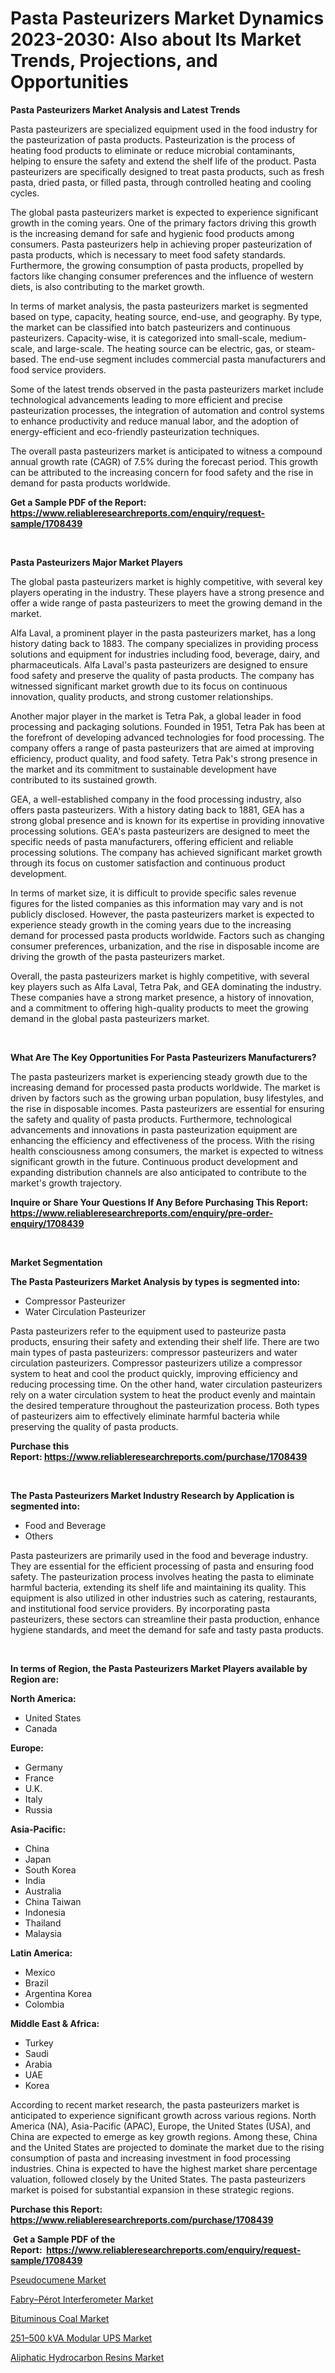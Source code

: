 <p><h1>Pasta Pasteurizers Market Dynamics 2023-2030: Also about Its Market Trends, Projections, and Opportunities</h1></p><p><strong>Pasta Pasteurizers Market Analysis and Latest Trends</strong></p>
<p><p>Pasta pasteurizers are specialized equipment used in the food industry for the pasteurization of pasta products. Pasteurization is the process of heating food products to eliminate or reduce microbial contaminants, helping to ensure the safety and extend the shelf life of the product. Pasta pasteurizers are specifically designed to treat pasta products, such as fresh pasta, dried pasta, or filled pasta, through controlled heating and cooling cycles.</p><p>The global pasta pasteurizers market is expected to experience significant growth in the coming years. One of the primary factors driving this growth is the increasing demand for safe and hygienic food products among consumers. Pasta pasteurizers help in achieving proper pasteurization of pasta products, which is necessary to meet food safety standards. Furthermore, the growing consumption of pasta products, propelled by factors like changing consumer preferences and the influence of western diets, is also contributing to the market growth.</p><p>In terms of market analysis, the pasta pasteurizers market is segmented based on type, capacity, heating source, end-use, and geography. By type, the market can be classified into batch pasteurizers and continuous pasteurizers. Capacity-wise, it is categorized into small-scale, medium-scale, and large-scale. The heating source can be electric, gas, or steam-based. The end-use segment includes commercial pasta manufacturers and food service providers.</p><p>Some of the latest trends observed in the pasta pasteurizers market include technological advancements leading to more efficient and precise pasteurization processes, the integration of automation and control systems to enhance productivity and reduce manual labor, and the adoption of energy-efficient and eco-friendly pasteurization techniques.</p><p>The overall pasta pasteurizers market is anticipated to witness a compound annual growth rate (CAGR) of 7.5% during the forecast period. This growth can be attributed to the increasing concern for food safety and the rise in demand for pasta products worldwide.</p></p>
<p><strong>Get a Sample PDF of the Report:&nbsp; <a href="https://www.reliableresearchreports.com/enquiry/request-sample/1708439">https://www.reliableresearchreports.com/enquiry/request-sample/1708439</a></strong></p>
<p>&nbsp;</p>
<p><strong>Pasta Pasteurizers Major Market Players</strong></p>
<p><p>The global pasta pasteurizers market is highly competitive, with several key players operating in the industry. These players have a strong presence and offer a wide range of pasta pasteurizers to meet the growing demand in the market.</p><p>Alfa Laval, a prominent player in the pasta pasteurizers market, has a long history dating back to 1883. The company specializes in providing process solutions and equipment for industries including food, beverage, dairy, and pharmaceuticals. Alfa Laval's pasta pasteurizers are designed to ensure food safety and preserve the quality of pasta products. The company has witnessed significant market growth due to its focus on continuous innovation, quality products, and strong customer relationships.</p><p>Another major player in the market is Tetra Pak, a global leader in food processing and packaging solutions. Founded in 1951, Tetra Pak has been at the forefront of developing advanced technologies for food processing. The company offers a range of pasta pasteurizers that are aimed at improving efficiency, product quality, and food safety. Tetra Pak's strong presence in the market and its commitment to sustainable development have contributed to its sustained growth.</p><p>GEA, a well-established company in the food processing industry, also offers pasta pasteurizers. With a history dating back to 1881, GEA has a strong global presence and is known for its expertise in providing innovative processing solutions. GEA's pasta pasteurizers are designed to meet the specific needs of pasta manufacturers, offering efficient and reliable processing solutions. The company has achieved significant market growth through its focus on customer satisfaction and continuous product development.</p><p>In terms of market size, it is difficult to provide specific sales revenue figures for the listed companies as this information may vary and is not publicly disclosed. However, the pasta pasteurizers market is expected to experience steady growth in the coming years due to the increasing demand for processed pasta products worldwide. Factors such as changing consumer preferences, urbanization, and the rise in disposable income are driving the growth of the pasta pasteurizers market.</p><p>Overall, the pasta pasteurizers market is highly competitive, with several key players such as Alfa Laval, Tetra Pak, and GEA dominating the industry. These companies have a strong market presence, a history of innovation, and a commitment to offering high-quality products to meet the growing demand in the global pasta pasteurizers market.</p></p>
<p>&nbsp;</p>
<p><strong>What Are The Key Opportunities For Pasta Pasteurizers Manufacturers?</strong></p>
<p><p>The pasta pasteurizers market is experiencing steady growth due to the increasing demand for processed pasta products worldwide. The market is driven by factors such as the growing urban population, busy lifestyles, and the rise in disposable incomes. Pasta pasteurizers are essential for ensuring the safety and quality of pasta products. Furthermore, technological advancements and innovations in pasta pasteurization equipment are enhancing the efficiency and effectiveness of the process. With the rising health consciousness among consumers, the market is expected to witness significant growth in the future. Continuous product development and expanding distribution channels are also anticipated to contribute to the market's growth trajectory.</p></p>
<p><strong>Inquire or Share Your Questions If Any Before Purchasing This Report: <a href="https://www.reliableresearchreports.com/enquiry/pre-order-enquiry/1708439">https://www.reliableresearchreports.com/enquiry/pre-order-enquiry/1708439</a></strong></p>
<p>&nbsp;</p>
<p><strong>Market Segmentation</strong></p>
<p><strong>The Pasta Pasteurizers Market Analysis by types is segmented into:</strong></p>
<p><ul><li>Compressor Pasteurizer</li><li>Water Circulation Pasteurizer</li></ul></p>
<p><p>Pasta pasteurizers refer to the equipment used to pasteurize pasta products, ensuring their safety and extending their shelf life. There are two main types of pasta pasteurizers: compressor pasteurizers and water circulation pasteurizers. Compressor pasteurizers utilize a compressor system to heat and cool the product quickly, improving efficiency and reducing processing time. On the other hand, water circulation pasteurizers rely on a water circulation system to heat the product evenly and maintain the desired temperature throughout the pasteurization process. Both types of pasteurizers aim to effectively eliminate harmful bacteria while preserving the quality of pasta products.</p></p>
<p><strong>Purchase this Report:&nbsp;<a href="https://www.reliableresearchreports.com/purchase/1708439">https://www.reliableresearchreports.com/purchase/1708439</a></strong></p>
<p>&nbsp;</p>
<p><strong>The Pasta Pasteurizers Market Industry Research by Application is segmented into:</strong></p>
<p><ul><li>Food and Beverage</li><li>Others</li></ul></p>
<p><p>Pasta pasteurizers are primarily used in the food and beverage industry. They are essential for the efficient processing of pasta and ensuring food safety. The pasteurization process involves heating the pasta to eliminate harmful bacteria, extending its shelf life and maintaining its quality. This equipment is also utilized in other industries such as catering, restaurants, and institutional food service providers. By incorporating pasta pasteurizers, these sectors can streamline their pasta production, enhance hygiene standards, and meet the demand for safe and tasty pasta products.</p></p>
<p>&nbsp;</p>
<p><strong>In terms of Region, the Pasta Pasteurizers Market Players available by Region are:</strong></p>
<p>
    <p> <strong> North America: </strong>
        <ul>
            <li>United States</li>
            <li>Canada</li>
        </ul>
        </p> 
    <p> <strong> Europe: </strong>
        <ul>
            <li>Germany</li>
            <li>France</li>
            <li>U.K.</li>
            <li>Italy</li>
            <li>Russia</li>
        </ul>
        </p> 
    <p> <strong> Asia-Pacific: </strong>
        <ul>
            <li>China</li>
            <li>Japan</li>
            <li>South Korea</li>
            <li>India</li>
            <li>Australia</li>
            <li>China Taiwan</li>
            <li>Indonesia</li>
            <li>Thailand</li>
            <li>Malaysia</li>
        </ul>
        </p> 
    <p> <strong> Latin America: </strong>
        <ul>
            <li>Mexico</li>
            <li>Brazil</li>
            <li>Argentina Korea</li>
            <li>Colombia</li>
        </ul>
        </p> 
    <p> <strong> Middle East & Africa: </strong>
        <ul>
            <li>Turkey</li>
            <li>Saudi</li>
            <li>Arabia</li>
            <li>UAE</li>
            <li>Korea</li>
        </ul>
    </p>
    </p>
<p><p>According to recent market research, the pasta pasteurizers market is anticipated to experience significant growth across various regions. North America (NA), Asia-Pacific (APAC), Europe, the United States (USA), and China are expected to emerge as key growth regions. Among these, China and the United States are projected to dominate the market due to the rising consumption of pasta and increasing investment in food processing industries. China is expected to have the highest market share percentage valuation, followed closely by the United States. The pasta pasteurizers market is poised for substantial expansion in these strategic regions.</p></p>
<p><strong>Purchase this Report: <a href="https://www.reliableresearchreports.com/purchase/1708439">https://www.reliableresearchreports.com/purchase/1708439</a></strong></p>
<p>&nbsp;<strong>Get a Sample PDF of the Report:&nbsp;&nbsp;<a href="https://www.reliableresearchreports.com/enquiry/request-sample/1708439">https://www.reliableresearchreports.com/enquiry/request-sample/1708439</a></strong></p>
<p><strong></strong></p>
<p><p><a href="https://www.linkedin.com/pulse/pseudocumene-market-size-share-amp-trends-analysis-report-oyade/">Pseudocumene Market</a></p><p><a href="https://medium.com/@brayanborer/fabry-p%C3%A9rot-interferometer-market-comprehensive-assessment-by-type-application-and-geography-49cb5927a3f9">Fabry–Pérot Interferometer Market</a></p><p><a href="https://www.linkedin.com/pulse/decoding-bituminous-coal-market-deep-dive-latest-trends-e4vle/">Bituminous Coal Market</a></p><p><a href="https://medium.com/@royallittel2023/251-ndash-500-kva-modular-ups-market-trends-and-market-analysis-forecasted-for-period-2023-2030-c85ee59789fc">251–500 kVA Modular UPS Market</a></p><p><a href="https://www.linkedin.com/pulse/aliphatic-hydrocarbon-resins-market-research-report-provides-qaj9e/">Aliphatic Hydrocarbon Resins Market</a></p></p>